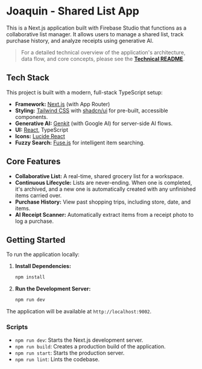 # Joaquin - Shared List App

This is a Next.js application built with Firebase Studio that functions as a collaborative list manager. It allows users to manage a shared list, track purchase history, and analyze receipts using generative AI.

> For a detailed technical overview of the application's architecture, data flow, and core concepts, please see the **[Technical README](./src/README.md)**.

## Tech Stack

This project is built with a modern, full-stack TypeScript setup:

-   **Framework:** [Next.js](https://nextjs.org/) (with App Router)
-   **Styling:** [Tailwind CSS](https://tailwindcss.com/) with [shadcn/ui](https://ui.shadcn.com/) for pre-built, accessible components.
-   **Generative AI:** [Genkit](https://firebase.google.com/docs/genkit) (with Google AI) for server-side AI flows.
-   **UI:** [React](https://reactjs.org/), TypeScript
-   **Icons:** [Lucide React](https://lucide.dev/guide/packages/lucide-react)
-   **Fuzzy Search:** [Fuse.js](https://fusejs.io/) for intelligent item searching.

## Core Features

-   **Collaborative List:** A real-time, shared grocery list for a workspace.
-   **Continuous Lifecycle:** Lists are never-ending. When one is completed, it's archived, and a new one is automatically created with any unfinished items carried over.
-   **Purchase History:** View past shopping trips, including store, date, and items.
-   **AI Receipt Scanner:** Automatically extract items from a receipt photo to log a purchase.

## Getting Started

To run the application locally:

1.  **Install Dependencies:**
    ```bash
    npm install
    ```

2.  **Run the Development Server:**
    ```bash
    npm run dev
    ```

The application will be available at `http://localhost:9002`.

### Scripts

-   `npm run dev`: Starts the Next.js development server.
-   `npm run build`: Creates a production build of the application.
-   `npm run start`: Starts the production server.
-   `npm run lint`: Lints the codebase.
